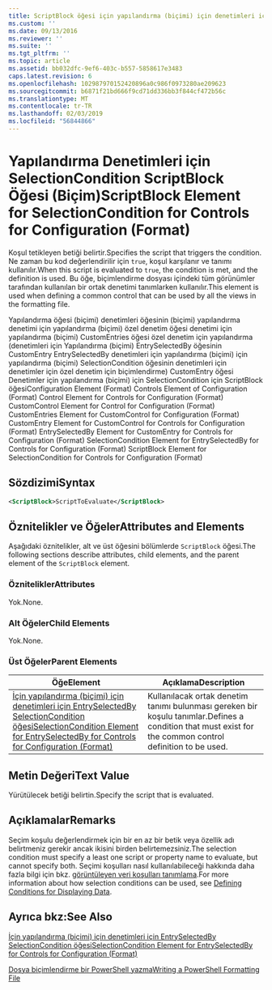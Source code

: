 ```yaml
---
title: ScriptBlock öğesi için yapılandırma (biçimi) için denetimleri için SelectionCondition | Microsoft Docs
ms.custom: ''
ms.date: 09/13/2016
ms.reviewer: ''
ms.suite: ''
ms.tgt_pltfrm: ''
ms.topic: article
ms.assetid: bb032dfc-9ef6-403c-b557-5858617e3483
caps.latest.revision: 6
ms.openlocfilehash: 102987970152420896a0c986f0973280ae209623
ms.sourcegitcommit: b6871f21bd666f9cd71dd336bb3f844cf472b56c
ms.translationtype: MT
ms.contentlocale: tr-TR
ms.lasthandoff: 02/03/2019
ms.locfileid: "56844866"
---
```

# <a name="scriptblock-element-for-selectioncondition-for-controls-for-configuration-format"></a><span data-ttu-id="8a35d-102">Yapılandırma Denetimleri için SelectionCondition ScriptBlock Öğesi (Biçim)</span><span class="sxs-lookup"><span data-stu-id="8a35d-102">ScriptBlock Element for SelectionCondition for Controls for Configuration (Format)</span></span>

<span data-ttu-id="8a35d-103">Koşul tetikleyen betiği belirtir.</span><span class="sxs-lookup"><span data-stu-id="8a35d-103">Specifies the script that triggers the condition.</span></span> <span data-ttu-id="8a35d-104">Ne zaman bu kod değerlendirilir için `true`, koşul karşılanır ve tanımı kullanılır.</span><span class="sxs-lookup"><span data-stu-id="8a35d-104">When this script is evaluated to `true`, the condition is met, and the definition is used.</span></span> <span data-ttu-id="8a35d-105">Bu öğe, biçimlendirme dosyası içindeki tüm görünümler tarafından kullanılan bir ortak denetimi tanımlarken kullanılır.</span><span class="sxs-lookup"><span data-stu-id="8a35d-105">This element is used when defining a common control that can be used by all the views in the formatting file.</span></span>

<span data-ttu-id="8a35d-106">Yapılandırma öğesi (biçimi) denetimleri öğesinin (biçimi) yapılandırma denetimi için yapılandırma (biçimi) özel denetim öğesi denetimi için yapılandırma (biçimi) CustomEntries öğesi özel denetim için yapılandırma (denetimleri için Yapılandırma (biçimi) EntrySelectedBy öğesinin CustomEntry EntrySelectedBy denetimleri için yapılandırma (biçimi) için yapılandırma (biçimi) SelectionCondition öğesinin denetimleri için denetimler için özel denetim için biçimlendirme) CustomEntry öğesi Denetimler için yapılandırma (biçimi) için SelectionCondition için ScriptBlock öğesi</span><span class="sxs-lookup"><span data-stu-id="8a35d-106">Configuration Element (Format) Controls Element of Configuration (Format) Control Element for Controls for Configuration (Format) CustomControl Element for Control for Configuration (Format) CustomEntries Element for CustomControl for Configuration (Format) CustomEntry Element for CustomControl for Controls for Configuration (Format) EntrySelectedBy Element for CustomEntry for Controls for Configuration (Format) SelectionCondition Element for EntrySelectedBy for Controls for Configuration (Format) ScriptBlock Element for SelectionCondition for Controls for Configuration (Format)</span></span>

## <a name="syntax"></a><span data-ttu-id="8a35d-107">Sözdizimi</span><span class="sxs-lookup"><span data-stu-id="8a35d-107">Syntax</span></span>

```xml
<ScriptBlock>ScriptToEvaluate</ScriptBlock>
```

## <a name="attributes-and-elements"></a><span data-ttu-id="8a35d-108">Öznitelikler ve Öğeler</span><span class="sxs-lookup"><span data-stu-id="8a35d-108">Attributes and Elements</span></span>

<span data-ttu-id="8a35d-109">Aşağıdaki öznitelikler, alt ve üst öğesini bölümlerde `ScriptBlock` öğesi.</span><span class="sxs-lookup"><span data-stu-id="8a35d-109">The following sections describe attributes, child elements, and the parent element of the `ScriptBlock` element.</span></span>

### <a name="attributes"></a><span data-ttu-id="8a35d-110">Öznitelikler</span><span class="sxs-lookup"><span data-stu-id="8a35d-110">Attributes</span></span>

<span data-ttu-id="8a35d-111">Yok.</span><span class="sxs-lookup"><span data-stu-id="8a35d-111">None.</span></span>

### <a name="child-elements"></a><span data-ttu-id="8a35d-112">Alt Öğeler</span><span class="sxs-lookup"><span data-stu-id="8a35d-112">Child Elements</span></span>

<span data-ttu-id="8a35d-113">Yok.</span><span class="sxs-lookup"><span data-stu-id="8a35d-113">None.</span></span>

### <a name="parent-elements"></a><span data-ttu-id="8a35d-114">Üst Öğeler</span><span class="sxs-lookup"><span data-stu-id="8a35d-114">Parent Elements</span></span>

|<span data-ttu-id="8a35d-115">Öğe</span><span class="sxs-lookup"><span data-stu-id="8a35d-115">Element</span></span>|<span data-ttu-id="8a35d-116">Açıklama</span><span class="sxs-lookup"><span data-stu-id="8a35d-116">Description</span></span>|
|-------------|-----------------|
|[<span data-ttu-id="8a35d-117">İçin yapılandırma (biçimi) için denetimleri için EntrySelectedBy SelectionCondition öğesi</span><span class="sxs-lookup"><span data-stu-id="8a35d-117">SelectionCondition Element for EntrySelectedBy for Controls for Configuration (Format)</span></span>](./selectioncondition-element-for-entryselectedby-for-controls-for-configuration-format.md)|<span data-ttu-id="8a35d-118">Kullanılacak ortak denetim tanımı bulunması gereken bir koşulu tanımlar.</span><span class="sxs-lookup"><span data-stu-id="8a35d-118">Defines a condition that must exist for the common control definition to be used.</span></span>|

## <a name="text-value"></a><span data-ttu-id="8a35d-119">Metin Değeri</span><span class="sxs-lookup"><span data-stu-id="8a35d-119">Text Value</span></span>

<span data-ttu-id="8a35d-120">Yürütülecek betiği belirtin.</span><span class="sxs-lookup"><span data-stu-id="8a35d-120">Specify the script that is evaluated.</span></span>

## <a name="remarks"></a><span data-ttu-id="8a35d-121">Açıklamalar</span><span class="sxs-lookup"><span data-stu-id="8a35d-121">Remarks</span></span>

<span data-ttu-id="8a35d-122">Seçim koşulu değerlendirmek için bir en az bir betik veya özellik adı belirtmeniz gerekir ancak ikisini birden belirtemezsiniz.</span><span class="sxs-lookup"><span data-stu-id="8a35d-122">The selection condition must specify a least one script or property name to evaluate, but cannot specify both.</span></span> <span data-ttu-id="8a35d-123">Seçimi koşulları nasıl kullanılabileceği hakkında daha fazla bilgi için bkz. [görüntüleyen veri koşulları tanımlama](./defining-conditions-for-displaying-data.md).</span><span class="sxs-lookup"><span data-stu-id="8a35d-123">For more information about how selection conditions can be used, see [Defining Conditions for Displaying Data](./defining-conditions-for-displaying-data.md).</span></span>

## <a name="see-also"></a><span data-ttu-id="8a35d-124">Ayrıca bkz:</span><span class="sxs-lookup"><span data-stu-id="8a35d-124">See Also</span></span>

[<span data-ttu-id="8a35d-125">İçin yapılandırma (biçimi) için denetimleri için EntrySelectedBy SelectionCondition öğesi</span><span class="sxs-lookup"><span data-stu-id="8a35d-125">SelectionCondition Element for EntrySelectedBy for Controls for Configuration (Format)</span></span>](./selectioncondition-element-for-entryselectedby-for-controls-for-configuration-format.md)

[<span data-ttu-id="8a35d-126">Dosya biçimlendirme bir PowerShell yazma</span><span class="sxs-lookup"><span data-stu-id="8a35d-126">Writing a PowerShell Formatting File</span></span>](./writing-a-powershell-formatting-file.md)
